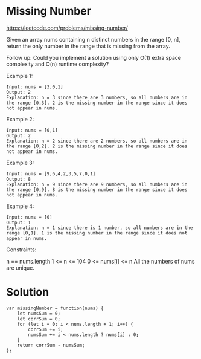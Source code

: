 # Missing Number

https://leetcode.com/problems/missing-number/

Given an array nums containing n distinct numbers in the range [0, n], return the only number in the range that is missing from the array.

Follow up: Could you implement a solution using only O(1) extra space complexity and O(n) runtime complexity?

 
Example 1:
```
Input: nums = [3,0,1]
Output: 2
Explanation: n = 3 since there are 3 numbers, so all numbers are in the range [0,3]. 2 is the missing number in the range since it does not appear in nums.
```
Example 2:
```
Input: nums = [0,1]
Output: 2
Explanation: n = 2 since there are 2 numbers, so all numbers are in the range [0,2]. 2 is the missing number in the range since it does not appear in nums.
```
Example 3:
```
Input: nums = [9,6,4,2,3,5,7,0,1]
Output: 8
Explanation: n = 9 since there are 9 numbers, so all numbers are in the range [0,9]. 8 is the missing number in the range since it does not appear in nums.
```

Example 4:
```
Input: nums = [0]
Output: 1
Explanation: n = 1 since there is 1 number, so all numbers are in the range [0,1]. 1 is the missing number in the range since it does not appear in nums.
``` 

Constraints:

n == nums.length
1 <= n <= 104
0 <= nums[i] <= n
All the numbers of nums are unique.

# Solution

```
var missingNumber = function(nums) {
    let numsSum = 0;
    let corrSum = 0;
    for (let i = 0; i < nums.length + 1; i++) {
        corrSum += i;
        numsSum += i < nums.length ? nums[i] : 0;
    }
    return corrSum - numsSum;
};
```
